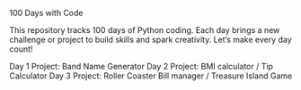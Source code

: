 100 Days with Code

This repository tracks 100 days of Python coding. Each day brings a new challenge or project to build skills and spark creativity. Let’s make every day count!

Day 1 Project: Band Name Generator
Day 2 Project: BMI calculator / Tip Calculator
Day 3 Project: Roller Coaster Bill manager / Treasure Island Game